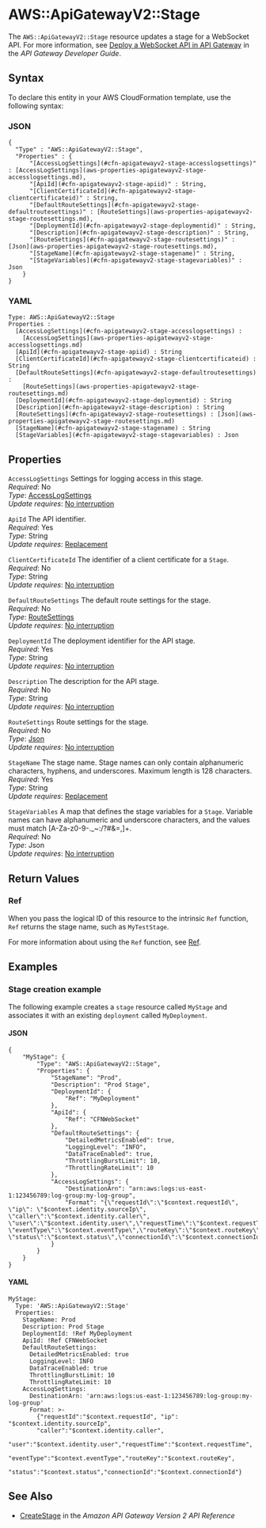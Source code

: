 # AWS::ApiGatewayV2::Stage<a name="aws-resource-apigatewayv2-stage"></a>

The `AWS::ApiGatewayV2::Stage` resource updates a stage for a WebSocket API\. For more information, see [Deploy a WebSocket API in API Gateway](https://docs.aws.amazon.com/apigateway/latest/developerguide/apigateway-set-up-websocket-deployment.html) in the *API Gateway Developer Guide*\.

## Syntax<a name="aws-resource-apigatewayv2-stage-syntax"></a>

To declare this entity in your AWS CloudFormation template, use the following syntax:

### JSON<a name="aws-resource-apigatewayv2-stage-syntax.json"></a>

```
{
  "Type" : "AWS::ApiGatewayV2::Stage",
  "Properties" : {
      "[AccessLogSettings](#cfn-apigatewayv2-stage-accesslogsettings)" : [AccessLogSettings](aws-properties-apigatewayv2-stage-accesslogsettings.md),
      "[ApiId](#cfn-apigatewayv2-stage-apiid)" : String,
      "[ClientCertificateId](#cfn-apigatewayv2-stage-clientcertificateid)" : String,
      "[DefaultRouteSettings](#cfn-apigatewayv2-stage-defaultroutesettings)" : [RouteSettings](aws-properties-apigatewayv2-stage-routesettings.md),
      "[DeploymentId](#cfn-apigatewayv2-stage-deploymentid)" : String,
      "[Description](#cfn-apigatewayv2-stage-description)" : String,
      "[RouteSettings](#cfn-apigatewayv2-stage-routesettings)" : [Json](aws-properties-apigatewayv2-stage-routesettings.md),
      "[StageName](#cfn-apigatewayv2-stage-stagename)" : String,
      "[StageVariables](#cfn-apigatewayv2-stage-stagevariables)" : Json
    }
}
```

### YAML<a name="aws-resource-apigatewayv2-stage-syntax.yaml"></a>

```
Type: AWS::ApiGatewayV2::Stage
Properties : 
﻿  [AccessLogSettings](#cfn-apigatewayv2-stage-accesslogsettings) : 
    [AccessLogSettings](aws-properties-apigatewayv2-stage-accesslogsettings.md)
﻿  [ApiId](#cfn-apigatewayv2-stage-apiid) : String
﻿  [ClientCertificateId](#cfn-apigatewayv2-stage-clientcertificateid) : String
﻿  [DefaultRouteSettings](#cfn-apigatewayv2-stage-defaultroutesettings) : 
    [RouteSettings](aws-properties-apigatewayv2-stage-routesettings.md)
﻿  [DeploymentId](#cfn-apigatewayv2-stage-deploymentid) : String
﻿  [Description](#cfn-apigatewayv2-stage-description) : String
﻿  [RouteSettings](#cfn-apigatewayv2-stage-routesettings) : [Json](aws-properties-apigatewayv2-stage-routesettings.md)
﻿  [StageName](#cfn-apigatewayv2-stage-stagename) : String
﻿  [StageVariables](#cfn-apigatewayv2-stage-stagevariables) : Json
```

## Properties<a name="aws-resource-apigatewayv2-stage-properties"></a>

`AccessLogSettings`  <a name="cfn-apigatewayv2-stage-accesslogsettings"></a>
Settings for logging access in this stage\.  
*Required*: No  
*Type*: [AccessLogSettings](aws-properties-apigatewayv2-stage-accesslogsettings.md)  
*Update requires*: [No interruption](https://docs.aws.amazon.com/AWSCloudFormation/latest/UserGuide/using-cfn-updating-stacks-update-behaviors.html#update-no-interrupt)

`ApiId`  <a name="cfn-apigatewayv2-stage-apiid"></a>
The API identifier\.  
*Required*: Yes  
*Type*: String  
*Update requires*: [Replacement](https://docs.aws.amazon.com/AWSCloudFormation/latest/UserGuide/using-cfn-updating-stacks-update-behaviors.html#update-replacement)

`ClientCertificateId`  <a name="cfn-apigatewayv2-stage-clientcertificateid"></a>
The identifier of a client certificate for a `Stage`\.  
*Required*: No  
*Type*: String  
*Update requires*: [No interruption](https://docs.aws.amazon.com/AWSCloudFormation/latest/UserGuide/using-cfn-updating-stacks-update-behaviors.html#update-no-interrupt)

`DefaultRouteSettings`  <a name="cfn-apigatewayv2-stage-defaultroutesettings"></a>
The default route settings for the stage\.  
*Required*: No  
*Type*: [RouteSettings](aws-properties-apigatewayv2-stage-routesettings.md)  
*Update requires*: [No interruption](https://docs.aws.amazon.com/AWSCloudFormation/latest/UserGuide/using-cfn-updating-stacks-update-behaviors.html#update-no-interrupt)

`DeploymentId`  <a name="cfn-apigatewayv2-stage-deploymentid"></a>
The deployment identifier for the API stage\.  
*Required*: Yes  
*Type*: String  
*Update requires*: [No interruption](https://docs.aws.amazon.com/AWSCloudFormation/latest/UserGuide/using-cfn-updating-stacks-update-behaviors.html#update-no-interrupt)

`Description`  <a name="cfn-apigatewayv2-stage-description"></a>
The description for the API stage\.  
*Required*: No  
*Type*: String  
*Update requires*: [No interruption](https://docs.aws.amazon.com/AWSCloudFormation/latest/UserGuide/using-cfn-updating-stacks-update-behaviors.html#update-no-interrupt)

`RouteSettings`  <a name="cfn-apigatewayv2-stage-routesettings"></a>
Route settings for the stage\.  
*Required*: No  
*Type*: [Json](aws-properties-apigatewayv2-stage-routesettings.md)  
*Update requires*: [No interruption](https://docs.aws.amazon.com/AWSCloudFormation/latest/UserGuide/using-cfn-updating-stacks-update-behaviors.html#update-no-interrupt)

`StageName`  <a name="cfn-apigatewayv2-stage-stagename"></a>
The stage name\. Stage names can only contain alphanumeric characters, hyphens, and underscores\. Maximum length is 128 characters\.  
*Required*: Yes  
*Type*: String  
*Update requires*: [Replacement](https://docs.aws.amazon.com/AWSCloudFormation/latest/UserGuide/using-cfn-updating-stacks-update-behaviors.html#update-replacement)

`StageVariables`  <a name="cfn-apigatewayv2-stage-stagevariables"></a>
A map that defines the stage variables for a `Stage`\. Variable names can have alphanumeric and underscore characters, and the values must match \[A\-Za\-z0\-9\-\.\_\~:/?\#&=,\]\+\.  
*Required*: No  
*Type*: Json  
*Update requires*: [No interruption](https://docs.aws.amazon.com/AWSCloudFormation/latest/UserGuide/using-cfn-updating-stacks-update-behaviors.html#update-no-interrupt)

## Return Values<a name="aws-resource-apigatewayv2-stage-return-values"></a>

### Ref<a name="aws-resource-apigatewayv2-stage-return-values-ref"></a>

When you pass the logical ID of this resource to the intrinsic `Ref` function, `Ref` returns the stage name, such as `MyTestStage`\.

For more information about using the `Ref` function, see [Ref](https://docs.aws.amazon.com/AWSCloudFormation/latest/UserGuide/intrinsic-function-reference-ref.html)\.

## Examples<a name="aws-resource-apigatewayv2-stage--examples"></a>

### Stage creation example<a name="aws-resource-apigatewayv2-stage--examples--Stage_creation_example"></a>

The following example creates a `stage` resource called `MyStage` and associates it with an existing `deployment` called `MyDeployment`\.

#### JSON<a name="aws-resource-apigatewayv2-stage--examples--Stage_creation_example--json"></a>

```
{
    "MyStage": {
        "Type": "AWS::ApiGatewayV2::Stage",
        "Properties": {
            "StageName": "Prod",
            "Description": "Prod Stage",
            "DeploymentId": {
                "Ref": "MyDeployment"
            },
            "ApiId": {
                "Ref": "CFNWebSocket"
            },
            "DefaultRouteSettings": {
                "DetailedMetricsEnabled": true,
                "LoggingLevel": "INFO",
                "DataTraceEnabled": true,
                "ThrottlingBurstLimit": 10,
                "ThrottlingRateLimit": 10
            },
            "AccessLogSettings": {
                "DestinationArn": "arn:aws:logs:us-east-1:123456789:log-group:my-log-group",
                "Format": "{\"requestId\":\"$context.requestId\", \"ip\": \"$context.identity.sourceIp\", \"caller\":\"$context.identity.caller\", \"user\":\"$context.identity.user\",\"requestTime\":\"$context.requestTime\", \"eventType\":\"$context.eventType\",\"routeKey\":\"$context.routeKey\", \"status\":\"$context.status\",\"connectionId\":\"$context.connectionId\"}"
            }
        }
    }
}
```

#### YAML<a name="aws-resource-apigatewayv2-stage--examples--Stage_creation_example--yaml"></a>

```
MyStage:
  Type: 'AWS::ApiGatewayV2::Stage'
  Properties:
    StageName: Prod
    Description: Prod Stage
    DeploymentId: !Ref MyDeployment
    ApiId: !Ref CFNWebSocket
    DefaultRouteSettings:
      DetailedMetricsEnabled: true
      LoggingLevel: INFO
      DataTraceEnabled: true
      ThrottlingBurstLimit: 10
      ThrottlingRateLimit: 10
    AccessLogSettings:
      DestinationArn: 'arn:aws:logs:us-east-1:123456789:log-group:my-log-group'
      Format: >-
        {"requestId":"$context.requestId", "ip": "$context.identity.sourceIp",
        "caller":"$context.identity.caller",
        "user":"$context.identity.user","requestTime":"$context.requestTime",
        "eventType":"$context.eventType","routeKey":"$context.routeKey",
        "status":"$context.status","connectionId":"$context.connectionId"}
```

## See Also<a name="aws-resource-apigatewayv2-stage--seealso"></a>
+ [CreateStage](https://docs.aws.amazon.com/apigatewayv2/latest/api-reference/apis-apiid-stages.html#CreateStage) in the *Amazon API Gateway Version 2 API Reference*